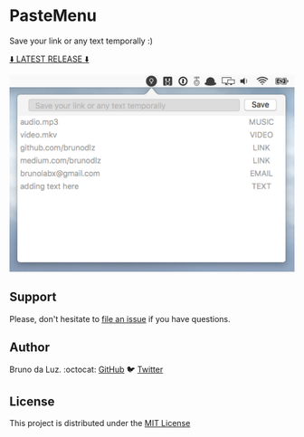 # PasteMenu

Save your link or any text temporally :)

[⬇️ LATEST RELEASE ⬇️](https://github.com/brunodlz/PasteMenu/releases/tag/v0.3)

![screenshot](./screenshot2.png)

## Support

Please, don't hesitate to [file an
issue](https://github.com/brunodlz/PasteMenu/issues/new) if you have questions.

## Author

Bruno da Luz. :octocat: [GitHub](https://github.com/brunodlz) :bird: [Twitter](https://twitter.com/brunodlz)

## License

This project is distributed under the [MIT License](https://raw.githubusercontent.com/brunodlz/PasteMenu/master/LICENSE)
